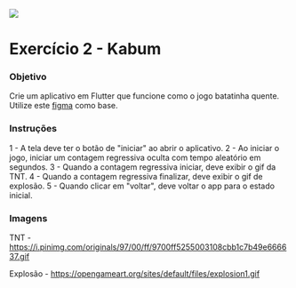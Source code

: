 ![](https://i.imgur.com/xG74tOh.png)

# Exercício 2 - Kabum

### Objetivo

Crie um aplicativo em Flutter que funcione como o jogo batatinha quente. Utilize este [figma](https://www.figma.com/file/RP8U1krPnxYHhHEO3IT6Eg/boom?node-id=0%3A1&t=qpsBs88TZdI9zhG8-0) como base.

### Instruções

1 - A tela deve ter o botão de "iniciar" ao abrir o aplicativo.
2 - Ao iniciar o jogo, iniciar um contagem regressiva oculta com tempo aleatório em segundos.
3 - Quando a contagem regressiva iniciar, deve exibir o gif da TNT.
4 - Quando a contagem regressiva finalizar, deve exibir o gif de explosão.
5 - Quando clicar em "voltar", deve voltar o app para o estado inicial.

### Imagens

TNT - https://i.pinimg.com/originals/97/00/ff/9700ff5255003108cbb1c7b49e666637.gif

Explosão - https://opengameart.org/sites/default/files/explosion1.gif
